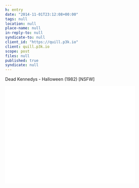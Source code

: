 ```yaml
---
h: entry
date: "2014-11-01T23:12:08+00:00"
tags: null
location: null
place-name: null
in-reply-to: null
syndicate-to: null
client_id: "https://quill.p3k.io"
client: quill.p3k.io
scope: post
files: null
published: true
syndicate: null
---
```

Dead Kennedys - Halloween (1982) [NSFW]

<div class="flex-video"><iframe width="420" height="315" src="//www.youtube.com/embed/kiySknl9zs0" frameborder="0" allowfullscreen></iframe></div>
